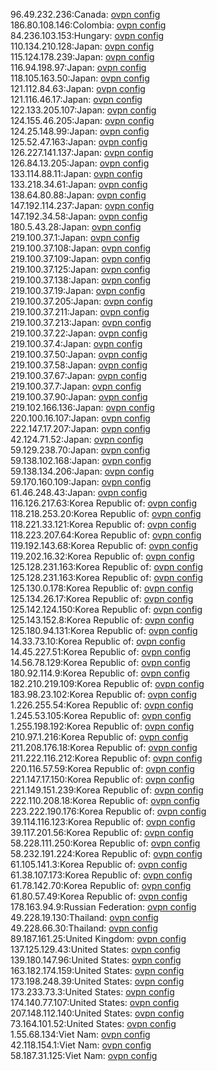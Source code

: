 96.49.232.236:Canada: [ovpn config](vpn/96_49_232_236.ovpn)  
186.80.108.146:Colombia: [ovpn config](vpn/186_80_108_146.ovpn)  
84.236.103.153:Hungary: [ovpn config](vpn/84_236_103_153.ovpn)  
110.134.210.128:Japan: [ovpn config](vpn/110_134_210_128.ovpn)  
115.124.178.239:Japan: [ovpn config](vpn/115_124_178_239.ovpn)  
116.94.198.97:Japan: [ovpn config](vpn/116_94_198_97.ovpn)  
118.105.163.50:Japan: [ovpn config](vpn/118_105_163_50.ovpn)  
121.112.84.63:Japan: [ovpn config](vpn/121_112_84_63.ovpn)  
121.116.46.17:Japan: [ovpn config](vpn/121_116_46_17.ovpn)  
122.133.205.107:Japan: [ovpn config](vpn/122_133_205_107.ovpn)  
124.155.46.205:Japan: [ovpn config](vpn/124_155_46_205.ovpn)  
124.25.148.99:Japan: [ovpn config](vpn/124_25_148_99.ovpn)  
125.52.47.163:Japan: [ovpn config](vpn/125_52_47_163.ovpn)  
126.227.141.137:Japan: [ovpn config](vpn/126_227_141_137.ovpn)  
126.84.13.205:Japan: [ovpn config](vpn/126_84_13_205.ovpn)  
133.114.88.11:Japan: [ovpn config](vpn/133_114_88_11.ovpn)  
133.218.34.61:Japan: [ovpn config](vpn/133_218_34_61.ovpn)  
138.64.80.88:Japan: [ovpn config](vpn/138_64_80_88.ovpn)  
147.192.114.237:Japan: [ovpn config](vpn/147_192_114_237.ovpn)  
147.192.34.58:Japan: [ovpn config](vpn/147_192_34_58.ovpn)  
180.5.43.28:Japan: [ovpn config](vpn/180_5_43_28.ovpn)  
219.100.37.1:Japan: [ovpn config](vpn/219_100_37_1.ovpn)  
219.100.37.108:Japan: [ovpn config](vpn/219_100_37_108.ovpn)  
219.100.37.109:Japan: [ovpn config](vpn/219_100_37_109.ovpn)  
219.100.37.125:Japan: [ovpn config](vpn/219_100_37_125.ovpn)  
219.100.37.138:Japan: [ovpn config](vpn/219_100_37_138.ovpn)  
219.100.37.19:Japan: [ovpn config](vpn/219_100_37_19.ovpn)  
219.100.37.205:Japan: [ovpn config](vpn/219_100_37_205.ovpn)  
219.100.37.211:Japan: [ovpn config](vpn/219_100_37_211.ovpn)  
219.100.37.213:Japan: [ovpn config](vpn/219_100_37_213.ovpn)  
219.100.37.22:Japan: [ovpn config](vpn/219_100_37_22.ovpn)  
219.100.37.4:Japan: [ovpn config](vpn/219_100_37_4.ovpn)  
219.100.37.50:Japan: [ovpn config](vpn/219_100_37_50.ovpn)  
219.100.37.58:Japan: [ovpn config](vpn/219_100_37_58.ovpn)  
219.100.37.67:Japan: [ovpn config](vpn/219_100_37_67.ovpn)  
219.100.37.7:Japan: [ovpn config](vpn/219_100_37_7.ovpn)  
219.100.37.90:Japan: [ovpn config](vpn/219_100_37_90.ovpn)  
219.102.166.136:Japan: [ovpn config](vpn/219_102_166_136.ovpn)  
220.100.16.107:Japan: [ovpn config](vpn/220_100_16_107.ovpn)  
222.147.17.207:Japan: [ovpn config](vpn/222_147_17_207.ovpn)  
42.124.71.52:Japan: [ovpn config](vpn/42_124_71_52.ovpn)  
59.129.238.70:Japan: [ovpn config](vpn/59_129_238_70.ovpn)  
59.138.102.168:Japan: [ovpn config](vpn/59_138_102_168.ovpn)  
59.138.134.206:Japan: [ovpn config](vpn/59_138_134_206.ovpn)  
59.170.160.109:Japan: [ovpn config](vpn/59_170_160_109.ovpn)  
61.46.248.43:Japan: [ovpn config](vpn/61_46_248_43.ovpn)  
116.126.217.63:Korea Republic of: [ovpn config](vpn/116_126_217_63.ovpn)  
118.218.253.20:Korea Republic of: [ovpn config](vpn/118_218_253_20.ovpn)  
118.221.33.121:Korea Republic of: [ovpn config](vpn/118_221_33_121.ovpn)  
118.223.207.64:Korea Republic of: [ovpn config](vpn/118_223_207_64.ovpn)  
119.192.143.68:Korea Republic of: [ovpn config](vpn/119_192_143_68.ovpn)  
119.202.16.32:Korea Republic of: [ovpn config](vpn/119_202_16_32.ovpn)  
125.128.231.163:Korea Republic of: [ovpn config](vpn/125_128_231_163.ovpn)  
125.128.231.163:Korea Republic of: [ovpn config](vpn/125_128_231_163.ovpn)  
125.130.0.178:Korea Republic of: [ovpn config](vpn/125_130_0_178.ovpn)  
125.134.26.17:Korea Republic of: [ovpn config](vpn/125_134_26_17.ovpn)  
125.142.124.150:Korea Republic of: [ovpn config](vpn/125_142_124_150.ovpn)  
125.143.152.8:Korea Republic of: [ovpn config](vpn/125_143_152_8.ovpn)  
125.180.94.131:Korea Republic of: [ovpn config](vpn/125_180_94_131.ovpn)  
14.33.73.10:Korea Republic of: [ovpn config](vpn/14_33_73_10.ovpn)  
14.45.227.51:Korea Republic of: [ovpn config](vpn/14_45_227_51.ovpn)  
14.56.78.129:Korea Republic of: [ovpn config](vpn/14_56_78_129.ovpn)  
180.92.114.9:Korea Republic of: [ovpn config](vpn/180_92_114_9.ovpn)  
182.210.219.109:Korea Republic of: [ovpn config](vpn/182_210_219_109.ovpn)  
183.98.23.102:Korea Republic of: [ovpn config](vpn/183_98_23_102.ovpn)  
1.226.255.54:Korea Republic of: [ovpn config](vpn/1_226_255_54.ovpn)  
1.245.53.105:Korea Republic of: [ovpn config](vpn/1_245_53_105.ovpn)  
1.255.198.192:Korea Republic of: [ovpn config](vpn/1_255_198_192.ovpn)  
210.97.1.216:Korea Republic of: [ovpn config](vpn/210_97_1_216.ovpn)  
211.208.176.18:Korea Republic of: [ovpn config](vpn/211_208_176_18.ovpn)  
211.222.116.212:Korea Republic of: [ovpn config](vpn/211_222_116_212.ovpn)  
220.116.57.59:Korea Republic of: [ovpn config](vpn/220_116_57_59.ovpn)  
221.147.17.150:Korea Republic of: [ovpn config](vpn/221_147_17_150.ovpn)  
221.149.151.239:Korea Republic of: [ovpn config](vpn/221_149_151_239.ovpn)  
222.110.208.18:Korea Republic of: [ovpn config](vpn/222_110_208_18.ovpn)  
223.222.190.176:Korea Republic of: [ovpn config](vpn/223_222_190_176.ovpn)  
39.114.116.123:Korea Republic of: [ovpn config](vpn/39_114_116_123.ovpn)  
39.117.201.56:Korea Republic of: [ovpn config](vpn/39_117_201_56.ovpn)  
58.228.111.250:Korea Republic of: [ovpn config](vpn/58_228_111_250.ovpn)  
58.232.191.224:Korea Republic of: [ovpn config](vpn/58_232_191_224.ovpn)  
61.105.141.3:Korea Republic of: [ovpn config](vpn/61_105_141_3.ovpn)  
61.38.107.173:Korea Republic of: [ovpn config](vpn/61_38_107_173.ovpn)  
61.78.142.70:Korea Republic of: [ovpn config](vpn/61_78_142_70.ovpn)  
61.80.57.49:Korea Republic of: [ovpn config](vpn/61_80_57_49.ovpn)  
178.163.94.9:Russian Federation: [ovpn config](vpn/178_163_94_9.ovpn)  
49.228.19.130:Thailand: [ovpn config](vpn/49_228_19_130.ovpn)  
49.228.66.30:Thailand: [ovpn config](vpn/49_228_66_30.ovpn)  
89.187.161.25:United Kingdom: [ovpn config](vpn/89_187_161_25.ovpn)  
137.125.129.43:United States: [ovpn config](vpn/137_125_129_43.ovpn)  
139.180.147.96:United States: [ovpn config](vpn/139_180_147_96.ovpn)  
163.182.174.159:United States: [ovpn config](vpn/163_182_174_159.ovpn)  
173.198.248.39:United States: [ovpn config](vpn/173_198_248_39.ovpn)  
173.233.73.3:United States: [ovpn config](vpn/173_233_73_3.ovpn)  
174.140.77.107:United States: [ovpn config](vpn/174_140_77_107.ovpn)  
207.148.112.140:United States: [ovpn config](vpn/207_148_112_140.ovpn)  
73.164.101.52:United States: [ovpn config](vpn/73_164_101_52.ovpn)  
1.55.68.134:Viet Nam: [ovpn config](vpn/1_55_68_134.ovpn)  
42.118.154.1:Viet Nam: [ovpn config](vpn/42_118_154_1.ovpn)  
58.187.31.125:Viet Nam: [ovpn config](vpn/58_187_31_125.ovpn)  
